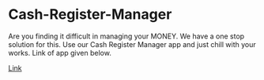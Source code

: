 # Cash-Register-Manager

Are you finding it difficult in managing your MONEY. We have a one stop solution for this.
Use our Cash Register Manager app and just chill with your works. Link of app given below.

[Link](https://cash-register-manager2311.netlify.app/)
